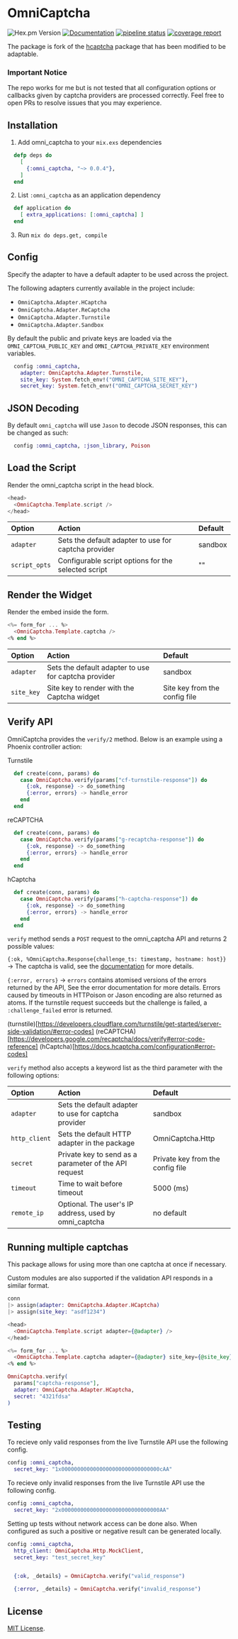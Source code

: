 # OmniCaptcha

![Hex.pm Version](https://img.shields.io/hexpm/v/omni_captcha)
[![Documentation](https://img.shields.io/badge/documentation-gray)](https://hexdocs.pm/omni_captcha)
[![pipeline
status](https://gitlab.com/scott-codes-things/omni-captcha/badges/master/pipeline.svg)](https://gitlab.com/scott-codes-things/omni-captcha/-/commits/master)
[![coverage report](https://gitlab.com/scott-codes-things/omni-captcha/badges/master/coverage.svg)](https://gitlab.com/scott-codes-things/omni-captcha/-/commits/master)

The package is fork of the [hcaptcha] package that has been modified to be adaptable.

[hcaptcha]: https://github.com/sebastiangrebe/hcaptcha

### Important Notice

The repo works for me but is not tested that all configuration options or callbacks given by captcha providers are processed correctly. Feel free to open PRs to resolve issues that you may experience.

## Installation

1. Add omni_captcha to your `mix.exs` dependencies

```elixir
  defp deps do
    [
      {:omni_captcha, "~> 0.0.4"},
    ]
  end
```

2. List `:omni_captcha` as an application dependency

```elixir
  def application do
    [ extra_applications: [:omni_captcha] ]
  end
```

3. Run `mix do deps.get, compile`

## Config

Specify the adapter to have a default adapter to be used across the project.

The following adapters currently available in the project include:

- `OmniCaptcha.Adapter.HCaptcha`
- `OmniCaptcha.Adapter.ReCaptcha`
- `OmniCaptcha.Adapter.Turnstile`
- `OmniCaptcha.Adapter.Sandbox`

By default the public and private keys are loaded via the `OMNI_CAPTCHA_PUBLIC_KEY` and `OMNI_CAPTCHA_PRIVATE_KEY` environment variables.

```elixir
  config :omni_captcha,
    adapter: OmniCaptcha.Adapter.Turnstile,
    site_key: System.fetch_env!("OMNI_CAPTCHA_SITE_KEY"),
    secret_key: System.fetch_env!("OMNI_CAPTCHA_SECRET_KEY")
```

## JSON Decoding

By default `omni_captcha` will use `Jason` to decode JSON responses, this can be changed as such:

```elixir
  config :omni_captcha, :json_library, Poison
```

## Load the Script

Render the omni_captcha script in the head block.

```elixir
<head>
  <OmniCaptcha.Template.script />
</head>
```

| Option        | Action                                               | Default |
| :------------ | :--------------------------------------------------- | :------ |
| `adapter`     | Sets the default adapter to use for captcha provider | sandbox |
| `script_opts` | Configurable script options for the selected script  | ""      |

## Render the Widget

Render the embed inside the form.

```elixir
<%= form_for ... %>
  <OmniCaptcha.Template.captcha />
<% end %>
```

| Option     | Action                                               | Default                       |
| :--------- | :--------------------------------------------------- | :---------------------------- |
| `adapter`  | Sets the default adapter to use for captcha provider | sandbox                       |
| `site_key` | Site key to render with the Captcha widget           | Site key from the config file |

## Verify API

OmniCaptcha provides the `verify/2` method. Below is an example using a Phoenix controller action:

Turnstile

```elixir
  def create(conn, params) do
    case OmniCaptcha.verify(params["cf-turnstile-response"]) do
      {:ok, response} -> do_something
      {:error, errors} -> handle_error
    end
  end
```

reCAPTCHA

```elixir
  def create(conn, params) do
    case OmniCaptcha.verify(params["g-recaptcha-response"]) do
      {:ok, response} -> do_something
      {:error, errors} -> handle_error
    end
  end
```

hCaptcha

```elixir
  def create(conn, params) do
    case OmniCaptcha.verify(params["h-captcha-response"]) do
      {:ok, response} -> do_something
      {:error, errors} -> handle_error
    end
  end
```

`verify` method sends a `POST` request to the omni_captcha API and returns 2 possible values:

`{:ok, %OmniCaptcha.Response{challenge_ts: timestamp, hostname: host}}` -> The captcha is valid, see the [documentation](https://developers.google.com/turnstile/docs/verify#api-response) for more details.

`{:error, errors}` -> `errors` contains atomised versions of the errors returned by the API, See the error documentation for more details. Errors caused by timeouts in HTTPoison or Jason encoding are also returned as atoms. If the turnstile request succeeds but the challenge is failed, a `:challenge_failed` error is returned.

(turnstile)[https://developers.cloudflare.com/turnstile/get-started/server-side-validation/#error-codes]
(reCAPTCHA)[https://developers.google.com/recaptcha/docs/verify#error-code-reference]
(hCaptcha)[https://docs.hcaptcha.com/configuration#error-codes]

`verify` method also accepts a keyword list as the third parameter with the following options:

| Option        | Action                                                | Default                          |
| :------------ | :---------------------------------------------------- | :------------------------------- |
| `adapter`     | Sets the default adapter to use for captcha provider  | sandbox                          |
| `http_client` | Sets the default HTTP adapter in the package          | OmniCaptcha.Http                 |
| `secret`      | Private key to send as a parameter of the API request | Private key from the config file |
| `timeout`     | Time to wait before timeout                           | 5000 (ms)                        |
| `remote_ip`   | Optional. The user's IP address, used by omni_captcha | no default                       |

## Running multiple captchas

This package allows for using more than one captcha at once if necessary.

Custom modules are also supported if the validation API responds in a similar format.

```elixir
conn
|> assign(adapter: OmniCaptcha.Adapter.HCaptcha)
|> assign(site_key: "asdf1234")
```

```elixir
<head>
  <OmniCaptcha.Template.script adapter={@adapter} />
</head>
```

```elixir
<%= form_for ... %>
  <OmniCaptcha.Template.captcha adapter={@adapter} site_key={@site_key} />
<% end %>
```

```elixir
OmniCaptcha.verify(
  params["captcha-response"],
  adapter: OmniCaptcha.Adapter.HCaptcha,
  secret: "4321fdsa"
)
```

## Testing

To recieve only valid responses from the live Turnstile API use the following config.

```elixir
config :omni_captcha,
  secret_key: "1x0000000000000000000000000000000cAA"
```

To recieve only invalid responses from the live Turnstile API use the following config.

```elixir
config :omni_captcha,
  secret_key: "2x0000000000000000000000000000000AA"
```

Setting up tests without network access can be done also. When configured as such a positive or negative result can be generated locally.

```elixir
config :omni_captcha,
  http_client: OmniCaptcha.Http.MockClient,
  secret_key: "test_secret_key"


  {:ok, _details} = OmniCaptcha.verify("valid_response")

  {:error, _details} = OmniCaptcha.verify("invalid_response")

```

## License

[MIT License](http://www.opensource.org/licenses/MIT).
